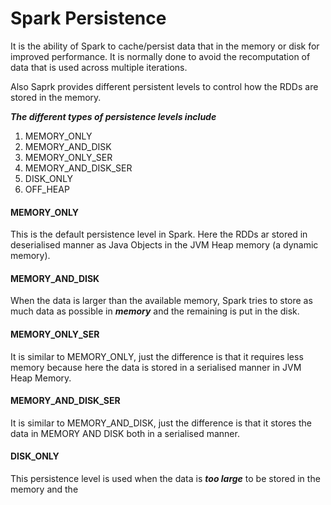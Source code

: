 # Spark Persistence

It is the ability of Spark to cache/persist data that in the memory or disk for improved performance. It is normally done to avoid the recomputation of data that is used across multiple iterations. 

Also Saprk provides different persistent levels to control how the RDDs are stored in the memory.

***The different types of persistence levels include***
1. MEMORY_ONLY
2. MEMORY_AND_DISK
3. MEMORY_ONLY_SER
4. MEMORY_AND_DISK_SER
5. DISK_ONLY
6. OFF_HEAP

#### MEMORY_ONLY
This is the default persistence level in Spark. Here the RDDs ar stored in deserialised manner as Java Objects in the JVM Heap memory (a dynamic memory).

#### MEMORY_AND_DISK
When the data is larger than the available memory, Spark tries to store as much data as possible in ***memory*** and the remaining is put in the disk.

#### MEMORY_ONLY_SER
It is similar to MEMORY_ONLY, just the difference is that it requires less memory because here the data is stored in a serialised manner in JVM Heap Memory.

#### MEMORY_AND_DISK_SER
It is similar to MEMORY_AND_DISK, just the difference is that it stores the data in MEMORY AND DISK both in a serialised manner. 

#### DISK_ONLY
This persistence level is used when the data is ***too large*** to be stored in the memory and the 
